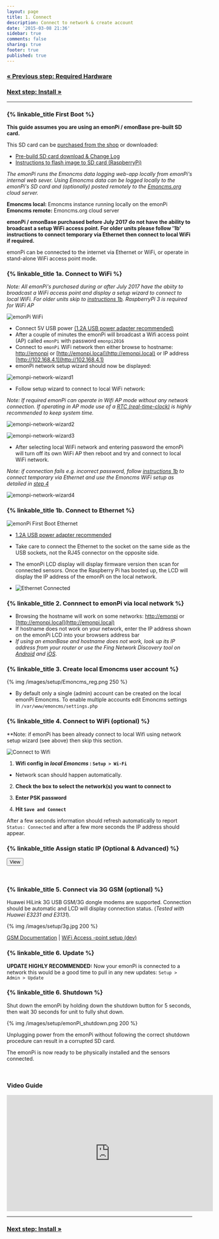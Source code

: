 ```yaml
---
layout: page
title: 1. Connect
description: Connect to network & create account
date: '2015-03-08 21:36'
sidebar: true
comments: false
sharing: true
footer: true
published: true
---
```

### [&laquo; Previous step: Required Hardware](/setup/)

### [Next step: Install &raquo;](/setup/install/)

***

### {% linkable_title First Boot %}

<p class="note">
<b>This guide assumes you are using an emonPi / emonBase pre-built SD card.</b>
</p>

This SD card can be [purchased from the shop](http://shop.openenergymonitor.com/pre-loaded-emonsd-microsd-card-for-raspberry-pi/) or downloaded:

- [Pre-build SD card download & Change Log](https://github.com/openenergymonitor/emonpi/wiki/emonSD-pre-built-SD-card-Download-&-Change-Log)
- [Instructions to flash image to SD card (RaspberryPi)](https://www.raspberrypi.org/documentation/installation/installing-images/README.md)

*The emonPi runs the Emoncms data logging web-app locally from emonPi's internal web sever. Using Emoncms data can be logged locally to the emonPi's SD card and (optionally) posted remotely to the [Emoncms.org](https://emoncms.org) cloud server.*


**Emoncms local:** Emoncms instance running locally on the emonPi
**Emoncms remote:** Emoncms.org cloud server

<p class="note">
<b>emonPi / emonBase purchased before July 2017 do not have the ability to broadcast a setup WiFi access point. For older units please follow '1b' instructions to connect temporary via Ethernet then connect to local WiFi if required.</b>
<br>
</p>

emonPi can be connected to the internet via Ethernet or WiFi, or operate in stand-alone WiFi access point mode.

### {% linkable_title 1a. Connect to WiFi %}

*Note: All emonPi's purchased during or after July 2017 have the abiity to broadcast a WiFi access point and display a setup wizard to connect to local WiFi. For older units skip to [instructions 1b](#1b-connect-to-ethernet). RaspberryPi 3 is required for WiFi AP*

![emonPi WiFi](/images/setup/emonpi_wifi.png)

- Connect 5V USB power [(1.2A USB power adapter recommended)](http://shop.openenergymonitor.com/power-supplies/)
- After a couple of minutes the emonPi will broadcast a Wifi access point (AP) called `emonPi` with password `emonpi2016`
- Connect to `emonPi` WiFi network then either browse to hostname: [http://emonpi](http://emonpi) or [http://emonpi.local](http://emonpi.local) or IP address [http://102.168.4.1](http://102.168.4.1)
- emonPi network setup wizard should now be displayed:

![emonpi-network-wizard1](/images/setup/emonpi-network-wizard1.png)

- Follow setup wizard to connect to local WiFi network:

*Note: If required emonPi can operate in Wifi AP mode without any network connection. If operating in AP mode use of a [RTC (real-time-clock)](https://wiki.openenergymonitor.org/index.php/EmonPi#Adding_a_Real_Time_Clock_.28RTC.29) is highly recommended to keep system time.*

![emonpi-network-wizard2](/images/setup/emonpi-network-wizard2.png)

![emonpi-network-wizard3](/images/setup/emonpi-network-wizard3.png)

- After selecting local WiFi network and entering password the emonPi will turn off its own WiFi AP then reboot and try and connect to local WiFi network.

*Note: if connection fails e.g. incorrect password, follow [instructions 1b](#1b-connect-to-ethernet) to connect temporary via Ethernet and use the Emoncms WiFi setup as detailed in [step 4](#4-connect-to-wifi-optional)*

![emonpi-network-wizard4](/images/setup/emonpi-network-wizard4.png)


### {% linkable_title 1b. Connect to Ethernet %}

![emonPi First Boot Ethernet](/images/setup/emonpi_ethernet_first_boot.png)

  - [1.2A USB power adapter recommended](http://shop.openenergymonitor.com/power-supplies/)

  - <p class="note"> Take care to connect the Ethernet to the socket on the same side as the USB sockets, not the RJ45 connector on the opposite side.</p>
  - The emonPi LCD display will display firmware version then scan for connected sensors. Once the Raspberry Pi has booted up, the LCD will display the IP address of the emonPi on the local network.
 - ![Ethernet Connected](/images/setup/Etherent_Connected.jpg)


### {% linkable_title 2. Connnect to emonPi via local network %}

- Browsing the hostname will work on some networks: [http://emonpi](http://emonpi) or [http://emonpi.local](http://emonpi.local)
- If hostname does not work on your network, enter the IP address shown on the emonPi LCD into your browsers address bar
- *If using an emonBase and hostname does not work, look up its IP address from your router or use the Fing Network Discovery tool on [Android](https://play.google.com/store/apps/details?id=com.overlook.android.fing&hl=en_GB) and [iOS](https://itunes.apple.com/gb/app/fing-network-scanner/id430921107?mt=8)*.


### {% linkable_title  3. Create local Emoncms user account %}

 {% img /images/setup/Emoncms_reg.png 250 %}

  - By default only a single (admin) account can be created on the local emonPi Emoncms. To enable multiple accounts edit Emoncms settings in `/var/www/emoncms/settings.php`

### {% linkable_title  4. Connect to WiFi (optional) %}

**Note: if emonPi has been already connect to local Wifi using network setup wizard (see above) then skip this section.

![Connect to Wifi](/images/setup/wifi9_0.png)

1. **Wifi config in *local Emoncms* : `Setup > Wi-Fi`**
 - Network scan should happen automatically.

2. **Check the box to select the network(s) you want to connect to**

3. **Enter PSK password**

4. **Hit `Save and Connect`**

After a few seconds information should refresh automatically to report `Status: Connected` and after a few more seconds the IP address should appear.

### {% linkable_title  Assign static IP (Optional & Advanced) %}


<button type="button" class="show_hide" href="#" rel="#slidingDiv">View</button>

<div id="slidingDiv" class="toggleDiv" style="display: none;">
    <p>If local static IP address is required the easiest way is to allow IP address to be given via DHCP then fix the IP address on the router. Not all routers support this.</p>

    <p>Alternatively to set a static IP address on the emonPi itself connect via SSH and edit /etc/network/interfaces. E.g the following commands will SSH into emonPi, create backup of the interfaces file then setup a static IP on Ethernet. For WiFi change eth0 to wlan0.</p>
    <pre>
    $ shh pi@192.168.X.X
    User: "pi" | Password: "emonpi2016"
    $ rpi-rw
    $ sudo cp /etc/dhcpcd.conf /etc/backup_dhcpcd.conf
    $ sudo nano /etc/dhcpcd.conf
    <br>
    > Append to the end of dhcpcd.conf (change to suit your network and interface reqiuired static IP): <br>

    interface eth0
    static ip_address=192.168.0.10/24
    static routers=192.168.0.1
    static domain_name_servers=192.168.0.1

    interface wlan0
    static ip_address=192.168.0.200/24
    static routers=192.168.0.1
    static domain_name_servers=192.168.0.1
    <br>
    [CTRL + X] then Y to save and exit nano
    $ sudo reboot
    </pre>
    <a href="http://www.modmypi.com/blog/tutorial-how-to-give-your-raspberry-pi-a-static-ip-address">For more info see Tutorial - How to give your Raspberry Pi a Static IP Address</a>
    <p> If required the changes above to dhcpcd.conf can be made by inserting the SD card into a Linux computer and editing the file directly if working offline.</p>


</div>

<br>


### {% linkable_title 5. Connect via 3G GSM (optional) %}

Huawei HiLink 3G USB GSM/3G dongle modems are supported. Connection should be automatic and LCD will display connection status. (*Tested with Huawei E3231 and E3131*).

{% img /images/setup/3g.jpg 200 %}


[GSM Documentation](https://github.com/openenergymonitor/huawei-hilink-status) \| [WiFi Access -point setup (dev)](https://github.com/openenergymonitor/emonpi/tree/master/wifiAP)

### {% linkable_title 6. Update %}

**UPDATE HIGHLY RECOMMENDED:** Now your emonPi is connected to a network this would be a good time to pull in any new updates: `Setup > Admin > Update`

### {% linkable_title  6. Shutdown %}

Shut down the emonPi by holding down the shutdown button for 5 seconds, then wait 30 seconds for unit to fully shut down.

{% img /images/setup/emonPi_shutdown.png 200 %}

<p class='note warning'>
Unplugging power from the emonPi without following the correct shutdown procedure can result in a corrupted SD card.
</p>

The emonPi is now ready to be physically installed and the sensors connected.

<br>

### Video Guide
<div class='videoWrapper'>
<iframe width="560" height="315" src="https://www.youtube.com/embed/77WEj9Q6JEE" frameborder="0" allowfullscreen></iframe>
</div>

***

### [Next step: Install &raquo;](/setup/install/)
